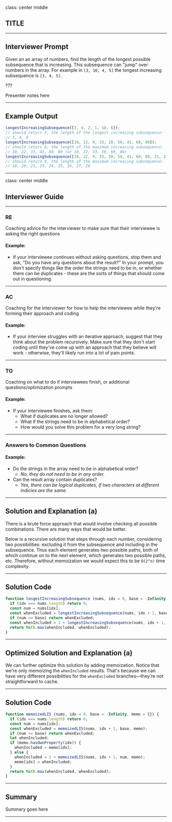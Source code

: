 class: center middle
## TITLE

---

## Interviewer Prompt

Given an an array of numbers, find the length of the longest possible subsequence that is increasing. This subsequence can "jump" over numbers in the array. For example in `[3, 10, 4, 5]` the longest increasing subsequence is `[3, 4, 5]`.

???

Presenter notes here

---

## Example Output

```javascript
longestIncreasingSubsequence([3, 4, 2, 1, 10, 6]);
// should return 3, the length of the longest increasing subsequence:
// 3, 4, 6
longestIncreasingSubsequence([10, 22, 9, 33, 20, 50, 41, 60, 80]);
// should return 6, the length of the maximum increasing subsequence:
// 10, 22, 33, 41, 60, 80 (or 10, 22, 33, 50, 60, 80)
longestIncreasingSubsequence([10, 22, 9, 33, 20, 50, 41, 60, 80, 21, 23, 24, 25, 26, 27, 28]);
// should return 9, the length of the maximum increasing subsequence:
// 10, 20, 21, 23, 24, 25, 26, 27, 28
```

---

class: center middle
## Interviewer Guide

---

### RE

Coaching advice for the interviewer to make sure that their interviewee is asking the right questions

#### Example:
* If your interviewee continues without asking questions, stop them and ask, "Do you have any questions about the result?" In your prompt, you don't specify things like the order the strings need to be in, or whether there can be duplicates - these are the sorts of things that should come out in questioning.

---

### AC

Coaching for the interviewer for how to help the interviewee while they're forming their approach and coding

#### Example:
* If your interviee struggles with an iterative approach, suggest that they think about the problem recursively. Make sure that they don't start coding until they've come up with an approach that they believe will work - otherwise, they'll likely run into a lot of pain points.

---

### TO

Coaching on what to do if interviewees finish, or additional questions/optimization prompts

#### Example:
* If your interviewee finishes, ask them:
  * What if duplicates are no longer allowed?
  * What if the strings need to be in alphabetical order?
  * How would you solve this problem for a very long string?

---

### Answers to Common Questions

#### Example:
* Do the strings in the array need to be in alphabetical order?
  * _No, they do not need to be in any order._
* Can the result array contain duplicates?
  * _Yes, there can be logical duplicates, if two characters at different indicies are the same._

---

## Solution and Explanation (a)

There is a brute force approach that would involve checking all possible combinations. There are many ways that would be better.

Below is a recursive solution that steps through each number, considering two possibilities: excluding it from the subsequence and including in the subsequence. Thus each element generates two possible paths, both of which continue on to the next element, which generates two possible paths, etc. Therefore, without memoization we would expect this to be `O(2^n)` time complexity.

---

## Solution Code

```javascript
function longestIncreasingSubsequence (nums, idx = 0, base = -Infinity) {
  if (idx === nums.length) return 0;
  const num = nums[idx];
  const whenExcluded = longestIncreasingSubsequence(nums, idx + 1, base);
  if (num <= base) return whenExcluded;
  const whenIncluded = 1 + longestIncreasingSubsequence(nums, idx + 1, num);
  return Math.max(whenIncluded, whenExcluded);
}
```

---

## Optimized Solution and Explanation (a)

We can further optimize this solution by adding memoization. Notice that we're only memoizing the `whenIncluded` results. That's because we can have very different possibilities for the `whenExcluded` branches—they're not straightforward to cache.

---

## Solution Code

```javascript
function memoizedLIS (nums, idx = 0, base = -Infinity, memo = {}) {
  if (idx === nums.length) return 0;
  const num = nums[idx];
  const whenExcluded = memoizedLIS(nums, idx + 1, base, memo);
  if (num <= base) return whenExcluded;
  let whenIncluded;
  if (memo.hasOwnProperty(idx)) {
    whenIncluded = memo[idx];
  } else {
    whenIncluded = 1 + memoizedLIS(nums, idx + 1, num, memo);
    memo[idx] = whenIncluded;
  }
  return Math.max(whenIncluded, whenExcluded);
}
```

---

## Summary

Summary goes here

---
